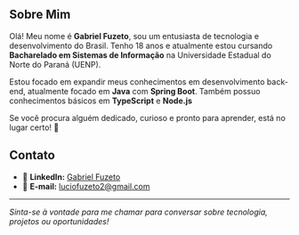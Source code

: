## Sobre Mim

Olá! Meu nome é **Gabriel Fuzeto**, sou um entusiasta de tecnologia e desenvolvimento do Brasil. Tenho 18 anos e atualmente estou cursando **Bacharelado em Sistemas de Informação** na Universidade Estadual do Norte do Paraná (UENP). 

Estou focado em expandir meus conhecimentos em desenvolvimento back-end, atualmente focado em **Java** com **Spring Boot**. Também possuo conhecimentos básicos em **TypeScript** e **Node.js**

Se você procura alguém dedicado, curioso e pronto para aprender, está no lugar certo! 🚀

## Contato

- 🔗 **LinkedIn:** [Gabriel Fuzeto](https://www.linkedin.com/in/gabriel-fuzeto-b05210288/)
- 📧 **E-mail:** luciofuzeto2@gmail.com

---

_Sinta-se à vontade para me chamar para conversar sobre tecnologia, projetos ou oportunidades!_

